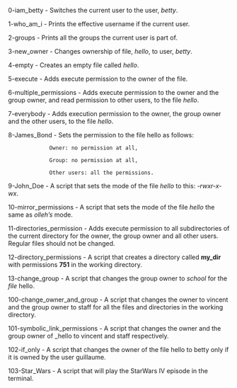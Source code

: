 0-iam_betty - Switches the current user to the user, _betty_.

1-who_am_i - Prints the effective username if the current user.

2-groups - Prints all the groups the current user is part of.

3-new_owner - Changes ownership of file, _hello_, to user, _betty_.

4-empty - Creates an empty file called _hello_.

5-execute - Adds execute permission to the owner of the file.

6-multiple_permissions - Adds execute permission to the owner and the group owner, and read permission to other users, to the file _hello_.

7-everybody - Adds execution permission to the owner, the group owner and the other users, to the file _hello_.

8-James_Bond - Sets the permission to the file hello as follows:

                 Owner: no permission at all,
                 
                 Group: no permission at all,
                 
                 Other users: all the permissions.
                 
9-John_Doe - A script that sets the mode of the file _hello_ to this: _-rwxr-x-wx_.

10-mirror_permissions - A script that sets the mode of the file _hello_ the same as _olleh’s_ mode.

11-directories_permission - Adds execute permission to all subdirectories of the current directory for the owner, the group owner and all other users. Regular files should not be changed.

12-directory_permissions - A script that creates a directory called __my_dir__ with permissions __751__ in the working directory.

13-change_group - A script that changes the group owner to _school_ for the _file_ hello.

100-change_owner_and_group - A script that changes the owner to vincent and the group owner to staff for all the files and directories in the working directory.

101-symbolic_link_permissions - A script that changes the owner and the group owner of _hello to vincent and staff respectively.

102-if_only - A script that changes the owner of the file hello to betty only if it is owned by the user guillaume.

103-Star_Wars - A script that will play the StarWars IV episode in the terminal.
